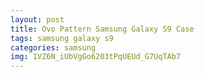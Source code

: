 ```yaml
---
layout: post
title: Ovo Pattern Samsung Galaxy S9 Case
tags: samsung galaxy s9
categories: samsung
img: 1VZ6N_iUbVgGo6203tPqUEUd_G7UqTAb7
---
```

